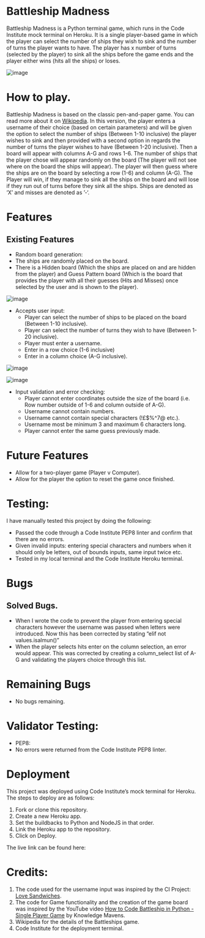 # Battleship Madness
Battleship Madness is a Python terminal game, which runs in the Code Institute mock terminal on Heroku.
It is a single player-based game in which the player can select the number of ships they wish to sink and the number of turns the player wants to have. The player has x number of turns (selected by the player) to sink all the ships before the game ends and the player either wins (hits all the ships) or loses.

![image](https://user-images.githubusercontent.com/109948740/207409291-eebf11c2-9b2c-46b2-9b26-ce091b93eaa1.png)

# How to play.
Battleship Madness is based on the classic pen-and-paper game. You can read more about it on [Wikipedia](https://en.wikipedia.org/wiki/Battleship_(game)).
In this version, the player enters a username of their choice (based on certain parameters) and will be given the option to select the number of ships (Between 1-10 inclusive) the player wishes to sink and then provided with a second option in regards the number of turns the player wishes to have (Between 1-20 inclusive).
Then a board will appear with columns A-G and rows 1-6. The number of ships that the player chose will appear randomly on the board (The player will not see where on the board the ships will appear).
The player will then guess where the ships are on the board by selecting a row (1-6) and column (A-G).
The Player will win, if they manage to sink all the ships on the board and will lose if they run out of turns before they sink all the ships.
Ships are denoted as ‘X’ and misses are denoted as ’-‘.



# Features
## Existing Features
- Random board generation:
 - The ships are randomly placed on the board.
 - There is a Hidden board (Which the ships are placed on and are hidden from the player) and Guess Pattern board (Which is the board that provides the player with all their guesses (Hits and Misses) once selected by the user and is shown to the player).

![image](https://user-images.githubusercontent.com/109948740/207422736-97b52884-5ec5-4269-97b7-9c446faa02a1.png)

- Accepts user input:
  - Player can select the number of ships to be placed on the board (Between 1-10 inclusive).
  - Player can select the number of turns they wish to have (Between 1-20 inclusive).
  - Player must enter a username.
  - Enter in a row choice (1-6 inclusive)
  - Enter in a column choice (A-G inclusive).

![image](https://user-images.githubusercontent.com/109948740/207423026-46eb432f-1621-4a77-bd62-273f6b8870be.png)

![image](https://user-images.githubusercontent.com/109948740/207423095-9de9fec3-616d-4f4b-9789-a0c474c440c6.png)


- Input validation and error checking:
  - Player cannot enter coordinates outside the size of the board (i.e. Row number outside of 1-6 and column outside of A-G).
  - Username cannot contain numbers.
  - Username cannot contain special characters (!£$%^7@ etc.).
  - Username most be minimum 3 and maximum 6 characters long.
  - Player cannot enter the same guess previously made.


# Future Features
- Allow for a two-player game (Player v Computer).
- Allow for the player the option to reset the game once finished.

# Testing:
I have manually tested this project by doing the following:
- Passed the code through a Code Institute PEP8 linter and confirm that there are no errors.
- Given invalid inputs: entering special characters and numbers when it should only be letters, out of bounds inputs, same input twice etc.
- Tested in my local terminal and the Code Institute Heroku terminal.

# Bugs
## Solved Bugs.
- When I wrote the code to prevent the player from entering special characters however the username was passed when letters were introduced. Now this has been corrected by stating “elif not values.isalmun()”
- When the player selects hits enter on the column selection, an error would appear. This was corrected by creating a column_select list of A-G and validating the players choice through this list.
# Remaining Bugs
- No bugs remaining.

# Validator Testing:
- PEP8:
 - No errors were returned from the Code Institute PEP8 linter.

# Deployment
This project was deployed using Code Institute’s mock terminal for Heroku.
The steps to deploy are as follows:
1. Fork or clone this repository.
2. Create a new Heroku app.
3. Set the buildbacks to Python and NodeJS in that order.
4. Link the Heroku app to the repository.
5. Click on Deploy.

The live link can be found here:

# Credits:
1.	The code used for the username input was inspired by the CI Project: [Love Sandwiches]( https://github.com/Code-Institute-Solutions/love-sandwiches-p5-sourcecode/tree/master/05-deployment/01-deployment-part-1).
2.	The code for Game functionality and the creation of the game board was inspired by the YouTube video [How to Code Battleship in Python - Single Player Game]( https://www.youtube.com/watch?v=tF1WRCrd_HQ) by Knowledge Mavens.
3.	Wikipedia for the details of the Battleships game.
4.	Code Institute for the deployment terminal.
